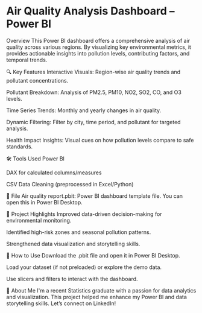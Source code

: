 # Air Quality Analysis Dashboard – Power BI
Overview
This Power BI dashboard offers a comprehensive analysis of air quality across various regions. By visualizing key environmental metrics, it provides actionable insights into pollution levels, contributing factors, and temporal trends.

🔍 Key Features
Interactive Visuals: Region-wise air quality trends and pollutant concentrations.

Pollutant Breakdown: Analysis of PM2.5, PM10, NO2, SO2, CO, and O3 levels.

Time Series Trends: Monthly and yearly changes in air quality.

Dynamic Filtering: Filter by city, time period, and pollutant for targeted analysis.

Health Impact Insights: Visual cues on how pollution levels compare to safe standards.

🛠 Tools Used
Power BI

DAX for calculated columns/measures

CSV Data Cleaning (preprocessed in Excel/Python)

📁 File
Air quality report.pbit: Power BI dashboard template file. You can open this in Power BI Desktop.

📌 Project Highlights
Improved data-driven decision-making for environmental monitoring.

Identified high-risk zones and seasonal pollution patterns.

Strengthened data visualization and storytelling skills.

📣 How to Use
Download the .pbit file and open it in Power BI Desktop.

Load your dataset (if not preloaded) or explore the demo data.

Use slicers and filters to interact with the dashboard.

🚀 About Me
I'm a recent Statistics graduate with a passion for data analytics and visualization. This project helped me enhance my Power BI and data storytelling skills. Let’s connect on LinkedIn!

